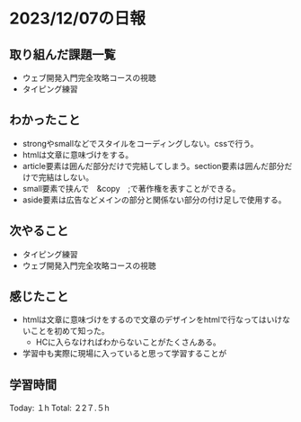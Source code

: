 # 2023/12/07の日報
## 取り組んだ課題一覧
* ウェブ開発入門完全攻略コースの視聴
* タイピング練習
## わかったこと
* strongやsmallなどでスタイルをコーディングしない。cssで行う。
* htmlは文章に意味づけをする。
* article要素は囲んだ部分だけで完結してしまう。section要素は囲んだ部分だけで完結はしない。
* small要素で挟んで　&copy　;で著作権を表すことができる。
* aside要素は広告などメインの部分と関係ない部分の付け足しで使用する。
## 次やること
*  タイピング練習
*  ウェブ開発入門完全攻略コースの視聴
## 感じたこと
* htmlは文章に意味づけをするので文章のデザインをhtmlで行なってはいけないことを初めて知った。
  * HCに入らなければわからないことがたくさんある。
* 学習中も実際に現場に入っていると思って学習することが
## 学習時間
Today: １h
Total: ２2７.５h
